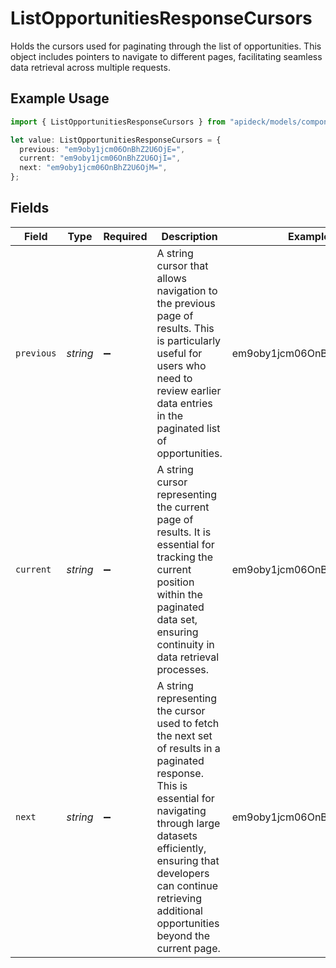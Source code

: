 # ListOpportunitiesResponseCursors

Holds the cursors used for paginating through the list of opportunities. This object includes pointers to navigate to different pages, facilitating seamless data retrieval across multiple requests.

## Example Usage

```typescript
import { ListOpportunitiesResponseCursors } from "apideck/models/components";

let value: ListOpportunitiesResponseCursors = {
  previous: "em9oby1jcm06OnBhZ2U6OjE=",
  current: "em9oby1jcm06OnBhZ2U6OjI=",
  next: "em9oby1jcm06OnBhZ2U6OjM=",
};
```

## Fields

| Field                                                                                                                                                                                                                                                                   | Type                                                                                                                                                                                                                                                                    | Required                                                                                                                                                                                                                                                                | Description                                                                                                                                                                                                                                                             | Example                                                                                                                                                                                                                                                                 |
| ----------------------------------------------------------------------------------------------------------------------------------------------------------------------------------------------------------------------------------------------------------------------- | ----------------------------------------------------------------------------------------------------------------------------------------------------------------------------------------------------------------------------------------------------------------------- | ----------------------------------------------------------------------------------------------------------------------------------------------------------------------------------------------------------------------------------------------------------------------- | ----------------------------------------------------------------------------------------------------------------------------------------------------------------------------------------------------------------------------------------------------------------------- | ----------------------------------------------------------------------------------------------------------------------------------------------------------------------------------------------------------------------------------------------------------------------- |
| `previous`                                                                                                                                                                                                                                                              | *string*                                                                                                                                                                                                                                                                | :heavy_minus_sign:                                                                                                                                                                                                                                                      | A string cursor that allows navigation to the previous page of results. This is particularly useful for users who need to review earlier data entries in the paginated list of opportunities.                                                                           | em9oby1jcm06OnBhZ2U6OjE=                                                                                                                                                                                                                                                |
| `current`                                                                                                                                                                                                                                                               | *string*                                                                                                                                                                                                                                                                | :heavy_minus_sign:                                                                                                                                                                                                                                                      | A string cursor representing the current page of results. It is essential for tracking the current position within the paginated data set, ensuring continuity in data retrieval processes.                                                                             | em9oby1jcm06OnBhZ2U6OjI=                                                                                                                                                                                                                                                |
| `next`                                                                                                                                                                                                                                                                  | *string*                                                                                                                                                                                                                                                                | :heavy_minus_sign:                                                                                                                                                                                                                                                      | A string representing the cursor used to fetch the next set of results in a paginated response. This is essential for navigating through large datasets efficiently, ensuring that developers can continue retrieving additional opportunities beyond the current page. | em9oby1jcm06OnBhZ2U6OjM=                                                                                                                                                                                                                                                |